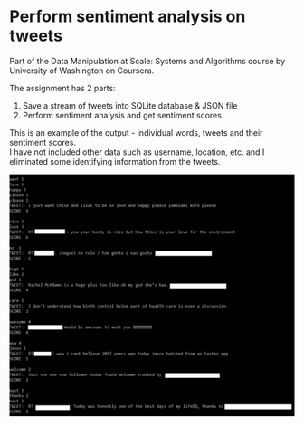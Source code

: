 # Perform sentiment analysis on tweets

Part of the Data Manipulation at Scale: Systems and Algorithms course by University of Washington on Coursera.

The assignment has 2 parts:

1. Save a stream of tweets into SQLite database & JSON file
2. Perform sentiment analysis and get sentiment scores
 
This is an example of the output - individual words, tweets and their sentiment scores. <br />
I have not included other data such as username, location, etc. and I eliminated some identifying information from the tweets.

 ![sample_tweets_scores](sample_tweets_scores.png)
